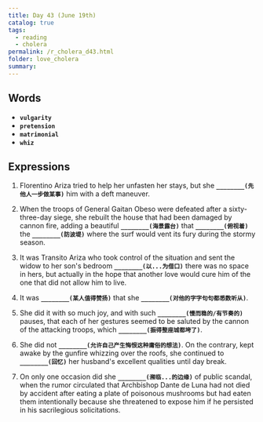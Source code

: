 ```yaml
---
title: Day 43 (June 19th)
catalog: true
tags: 
  - reading
  - cholera
permalink: /r_cholera_d43.html
folder: love_cholera
summary: 
---
```


## Words

-   <b data-toggle="tooltip" data-original-title="{{site.data.glossary.vulgarity}}">`vulgarity`</b>
-   <b data-toggle="tooltip" data-original-title="{{site.data.glossary.pretension}}">`pretension`</b>
-   <b data-toggle="tooltip" data-original-title="{{site.data.glossary.matrimonial}}">`matrimonial`</b>
-   <b data-toggle="tooltip" data-original-title="{{site.data.glossary.whiz}}">`whiz`</b>



## Expressions

1.  Florentino Ariza tried to help her unfasten her stays, but she <b data-toggle="tooltip" data-original-title="{{site.data.answers.43_a}}">`________(先他人一步做某事)`</b> him with a deft maneuver.

2.  When the troops of General Gaitan Obeso were defeated after a sixty-three-day siege, she rebuilt the house that had been damaged by cannon fire, adding a beautiful <b data-toggle="tooltip" data-original-title="{{site.data.answers.43_b}}">`________(海景露台)`</b> that <b data-toggle="tooltip" data-original-title="{{site.data.answers.43_b2}}">`________(俯视着)`</b> the <b data-toggle="tooltip" data-original-title="{{site.data.answers.43_b3}}">`________(防波堤)`</b> where the surf would vent its fury during the stormy season.

3.  It was Transito Ariza who took control of the situation and sent the widow to her son's bedroom <b data-toggle="tooltip" data-original-title="{{site.data.answers.43_c}}">`________(以...为借口)`</b> there was no space in hers, but actually in the hope that another love would cure him of the one that did not allow him to live.

4.  It was <b data-toggle="tooltip" data-original-title="{{site.data.answers.43_d}}">`________(某人值得赞扬)`</b> that she <b data-toggle="tooltip" data-original-title="{{site.data.answers.43_d2}}">`________(对他的字字句句都悉数听从)`</b>.

5.  She did it with so much joy, and with such <b data-toggle="tooltip" data-original-title="{{site.data.answers.43_e}}">`________(慢而稳的/有节奏的)`</b> pauses, that each of her gestures seemed to be saluted by the cannon of the attacking troops, which <b data-toggle="tooltip" data-original-title="{{site.data.answers.43_e2}}">`________(振得整座城都垮了)`</b>.

6.  She did not <b data-toggle="tooltip" data-original-title="{{site.data.answers.43_f}}">`________(允许自己产生悔恨这种庸俗的想法)`</b>. On the contrary, kept awake by the gunfire whizzing over the roofs, she continued to <b data-toggle="tooltip" data-original-title="{{site.data.answers.43_f2}}">`________(回忆)`</b> her husband's excellent qualities until day break.

7.  On only one occasion did she <b data-toggle="tooltip" data-original-title="{{site.data.answers.43_g}}">`________(濒临...的边缘)`</b> of public scandal, when the rumor circulated that Archbishop Dante de Luna had not died by accident after eating a plate of poisonous mushrooms but had eaten them intentionally because she threatened to expose him if he persisted in his sacrilegious solicitations.